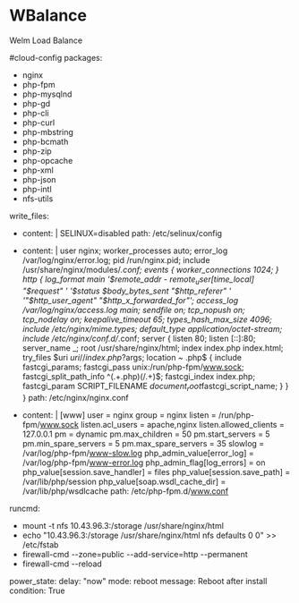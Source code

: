 # WBalance
Welm Load Balance


#cloud-config
packages:
  - nginx
  - php-fpm
  - php-mysqlnd 
  - php-gd 
  - php-cli 
  - php-curl 
  - php-mbstring 
  - php-bcmath 
  - php-zip 
  - php-opcache 
  - php-xml 
  - php-json 
  - php-intl
  - nfs-utils

write_files:
- content: |
    SELINUX=disabled
  path: /etc/selinux/config

- content: |
    user nginx;
    worker_processes auto;
    error_log /var/log/nginx/error.log;
    pid /run/nginx.pid;
    include /usr/share/nginx/modules/*.conf;
    events {
       worker_connections 1024;
    }
    http {
      log_format  main  '$remote_addr - $remote_user [$time_local] "$request" '
                        '$status $body_bytes_sent "$http_referer" '
                        '"$http_user_agent" "$http_x_forwarded_for"';
      access_log  /var/log/nginx/access.log  main;
      sendfile            on;
      tcp_nopush          on;
      tcp_nodelay         on;
      keepalive_timeout   65;
      types_hash_max_size 4096;
      include             /etc/nginx/mime.types;
      default_type        application/octet-stream;
      include /etc/nginx/conf.d/*.conf;
      server {
              listen       80;
              listen       [::]:80;
              server_name  _;
              root         /usr/share/nginx/html;
              index index.php index.html;
              try_files $uri $uri/ /index.php?$args;
              location ~ \.php$ {
                include fastcgi_params;
                fastcgi_pass unix:/run/php-fpm/www.sock;
                fastcgi_split_path_info ^(.+\.php)(/.+)$;
                fastcgi_index index.php;
                fastcgi_param SCRIPT_FILENAME $document_root$fastcgi_script_name;
              }
      }
    }
  path: /etc/nginx/nginx.conf

- content: |
    [www]
    user = nginx
    group = nginx
    listen = /run/php-fpm/www.sock
    listen.acl_users = apache,nginx
    listen.allowed_clients = 127.0.0.1
    pm = dynamic
    pm.max_children = 50
    pm.start_servers = 5
    pm.min_spare_servers = 5
    pm.max_spare_servers = 35
    slowlog = /var/log/php-fpm/www-slow.log
    php_admin_value[error_log] = /var/log/php-fpm/www-error.log
    php_admin_flag[log_errors] = on
    php_value[session.save_handler] = files
    php_value[session.save_path]    = /var/lib/php/session
    php_value[soap.wsdl_cache_dir]  = /var/lib/php/wsdlcache
  path: /etc/php-fpm.d/www.conf

runcmd:
  - mount -t nfs 10.43.96.3:/storage /usr/share/nginx/html
  - echo "10.43.96.3:/storage /usr/share/nginx/html nfs defaults 0 0" >> /etc/fstab
  - firewall-cmd --zone=public --add-service=http --permanent
  - firewall-cmd --reload

power_state:
  delay: "now"
  mode: reboot
  message: Reboot after install
  condition: True